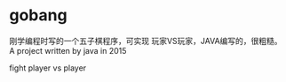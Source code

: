 # gobang

刚学编程时写的一个五子棋程序，可实现 玩家VS玩家，JAVA编写的，很粗糙。
A project written by java in 2015

fight player vs player

